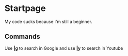 # Startpage

My code sucks because I'm still a beginner.

## Commands
Use **|g** to search in Google and use **|y** to search in Youtube